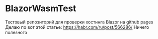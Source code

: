 # BlazorWasmTest
Тестовый репозиторий для проверки хостинга Blazor на github pages
Делаю по вот этой статье:
https://habr.com/ru/post/566286/
Ничего полезного
